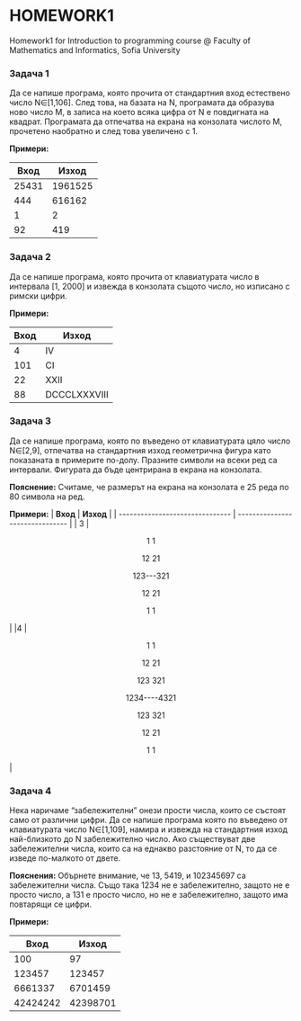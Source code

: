 # HOMEWORK1

Homework1 for Introduction to programming course @ Faculty of Mathematics and Informatics, Sofia University

### Задача 1

Да се напише програма, която прочита от стандартния вход естествено число N∈[1,106]. След това, на базата на N, програмата да образува ново число M, в записа на което всяка цифра от N е повдигната на квадрат. Програмата да отпечатва на екрана на конзолата числото М, прочетено наобратно и след това увеличено с 1.

**Примери:**

| **Вход** | **Изход** |
| -------- | --------- |
| 25431    | 1961525   |
| 444      | 616162    |
| 1        | 2         |
| 92       | 419       |

### Задача 2

Да се напише програма, която прочита от клавиатурата число в интервала [1, 2000] и извежда в конзолата същото число, но изписано с римски цифри.

**Примери:**

| **Вход** | **Изход**    |
| -------- | ------------ |
| 4        | IV           |
| 101      | CI           |
| 22       | XXII         |
| 88       | DCCCLXXXVIII |

### Задача 3

Да се напише програма, която по въведено от клавиатурата цяло число N∈[2,9], отпечатва на стандартния изход геометрична фигура като показаната в примерите по-долу. Празните символи на всеки ред са интервали. Фигурата да бъде центрирана в екрана на конзолата.

**Пояснение:** Считаме, че размерът на екрана на конзолата е 25 реда по 80 символа на ред.

**Примери:**
| **Вход** | **Изход** |
| ------------------------------- | ------------------------------- |
| 3 | <p style="text-align: center;  ">1 1<p> <p style="text-align: center;  ">12 21<p> <p style="text-align: center;  ">123---321<p> <p style="text-align: center;  ">12 21<p> <p style="text-align: center;  ">1 1<p>|
|4 | <p style="text-align: center;  ">1 1<p> <p style="text-align: center;  ">12 21<p> <p style="text-align: center;  ">123 321<p><p style="text-align: center;  ">1234----4321 <p> <p style="text-align: center;  ">123 321<p> <p style="text-align: center;  ">12 21<p> <p style="text-align: center;  ">1 1<p> |

### Задача 4

Нека наричаме “забележителни” онези прости числа, които се състоят само от различни цифри. Да се напише програма която по въведено от клавиатурата число N∈[1,109], намира и извежда на стандартния изход най-близкото до N забележително число. Ако съществуват две забележителни числа, които са на еднакво разстояние от N, то да се изведе по-малкото от двете.

**Пояснения:** Обърнете внимание, че 13, 5419, и 102345697 са забележителни числа. Също така 1234 не е забележително, защото не е просто число, а 131 е просто число, но не е забележително, защото има повтарящи се цифри.

**Примери:**

| **Вход** | **Изход** |
| -------- | --------- |
| 100      | 97        |
| 123457   | 123457    |
| 6661337  | 6701459   |
| 42424242 | 42398701  |
